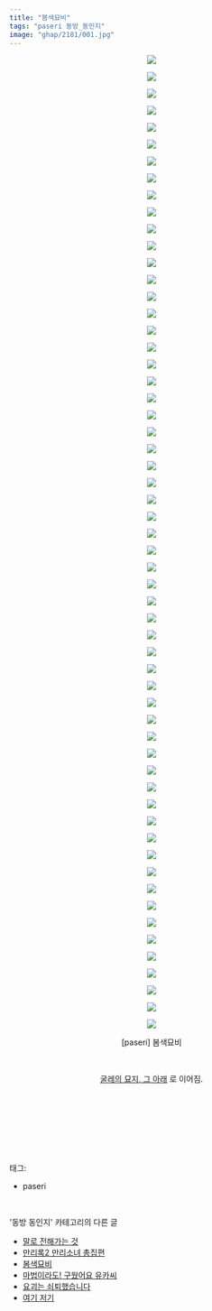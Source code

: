 ```yaml
---
title: "봄색묘비"
tags: "paseri 동방_동인지"
image: "ghap/2181/001.jpg"
---
```

<div class="article">
<p style="text-align: center; clear: none; float: none;"><img src="{{ site.nasurl }}/ghap/2181/001.jpg"/></p>
<p style="text-align: center; clear: none; float: none;"><img src="{{ site.nasurl }}/ghap/2181/002.jpg"/></p>
<p style="text-align: center; clear: none; float: none;"><img src="{{ site.nasurl }}/ghap/2181/003.jpg"/></p>
<p style="text-align: center; clear: none; float: none;"><img src="{{ site.nasurl }}/ghap/2181/004.jpg"/></p>
<p style="text-align: center; clear: none; float: none;"><img src="{{ site.nasurl }}/ghap/2181/005.jpg"/></p>
<p style="text-align: center; clear: none; float: none;"><img src="{{ site.nasurl }}/ghap/2181/006.jpg"/></p>
<p style="text-align: center; clear: none; float: none;"><img src="{{ site.nasurl }}/ghap/2181/007.jpg"/></p>
<p style="text-align: center; clear: none; float: none;"><img src="{{ site.nasurl }}/ghap/2181/008.jpg"/></p>
<p style="text-align: center; clear: none; float: none;"><img src="{{ site.nasurl }}/ghap/2181/009.jpg"/></p>
<p style="text-align: center; clear: none; float: none;"><img src="{{ site.nasurl }}/ghap/2181/010.jpg"/></p>
<p style="text-align: center; clear: none; float: none;"><img src="{{ site.nasurl }}/ghap/2181/011.jpg"/></p>
<p style="text-align: center; clear: none; float: none;"><img src="{{ site.nasurl }}/ghap/2181/012.jpg"/></p>
<p style="text-align: center; clear: none; float: none;"><img src="{{ site.nasurl }}/ghap/2181/013.jpg"/></p>
<p style="text-align: center; clear: none; float: none;"><img src="{{ site.nasurl }}/ghap/2181/014.jpg"/></p>
<p style="text-align: center; clear: none; float: none;"><img src="{{ site.nasurl }}/ghap/2181/015.jpg"/></p>
<p style="text-align: center; clear: none; float: none;"><img src="{{ site.nasurl }}/ghap/2181/016.jpg"/></p>
<p style="text-align: center; clear: none; float: none;"><img src="{{ site.nasurl }}/ghap/2181/017.jpg"/></p>
<p style="text-align: center; clear: none; float: none;"><img src="{{ site.nasurl }}/ghap/2181/018.jpg"/></p>
<p style="text-align: center; clear: none; float: none;"><img src="{{ site.nasurl }}/ghap/2181/019.jpg"/></p>
<p style="text-align: center; clear: none; float: none;"><img src="{{ site.nasurl }}/ghap/2181/020.jpg"/></p>
<p style="text-align: center; clear: none; float: none;"><img src="{{ site.nasurl }}/ghap/2181/021.jpg"/></p>
<p style="text-align: center; clear: none; float: none;"><img src="{{ site.nasurl }}/ghap/2181/022.jpg"/></p>
<p style="text-align: center; clear: none; float: none;"><img src="{{ site.nasurl }}/ghap/2181/023.jpg"/></p>
<p style="text-align: center; clear: none; float: none;"><img src="{{ site.nasurl }}/ghap/2181/024.jpg"/></p>
<p style="text-align: center; clear: none; float: none;"><img src="{{ site.nasurl }}/ghap/2181/025.jpg"/></p>
<p style="text-align: center; clear: none; float: none;"><img src="{{ site.nasurl }}/ghap/2181/026.jpg"/></p>
<p style="text-align: center; clear: none; float: none;"><img src="{{ site.nasurl }}/ghap/2181/027.jpg"/></p>
<p style="text-align: center; clear: none; float: none;"><img src="{{ site.nasurl }}/ghap/2181/028.jpg"/></p>
<p style="text-align: center; clear: none; float: none;"><img src="{{ site.nasurl }}/ghap/2181/029.jpg"/></p>
<p style="text-align: center; clear: none; float: none;"><img src="{{ site.nasurl }}/ghap/2181/030.jpg"/></p>
<p style="text-align: center; clear: none; float: none;"><img src="{{ site.nasurl }}/ghap/2181/031.jpg"/></p>
<p style="text-align: center; clear: none; float: none;"><img src="{{ site.nasurl }}/ghap/2181/032.jpg"/></p>
<p style="text-align: center; clear: none; float: none;"><img src="{{ site.nasurl }}/ghap/2181/033.jpg"/></p>
<p style="text-align: center; clear: none; float: none;"><img src="{{ site.nasurl }}/ghap/2181/034.jpg"/></p>
<p style="text-align: center; clear: none; float: none;"><img src="{{ site.nasurl }}/ghap/2181/035.jpg"/></p>
<p style="text-align: center; clear: none; float: none;"><img src="{{ site.nasurl }}/ghap/2181/036.jpg"/></p>
<p style="text-align: center; clear: none; float: none;"><img src="{{ site.nasurl }}/ghap/2181/037.jpg"/></p>
<p style="text-align: center; clear: none; float: none;"><img src="{{ site.nasurl }}/ghap/2181/038.jpg"/></p>
<p style="text-align: center; clear: none; float: none;"><img src="{{ site.nasurl }}/ghap/2181/039.jpg"/></p>
<p style="text-align: center; clear: none; float: none;"><img src="{{ site.nasurl }}/ghap/2181/040.jpg"/></p>
<p style="text-align: center; clear: none; float: none;"><img src="{{ site.nasurl }}/ghap/2181/041.jpg"/></p>
<p style="text-align: center; clear: none; float: none;"><img src="{{ site.nasurl }}/ghap/2181/042.jpg"/></p>
<p style="text-align: center; clear: none; float: none;"><img src="{{ site.nasurl }}/ghap/2181/043.jpg"/></p>
<p style="text-align: center; clear: none; float: none;"><img src="{{ site.nasurl }}/ghap/2181/044.jpg"/></p>
<p style="text-align: center; clear: none; float: none;"><img src="{{ site.nasurl }}/ghap/2181/045.jpg"/></p>
<p style="text-align: center; clear: none; float: none;"><img src="{{ site.nasurl }}/ghap/2181/046.jpg"/></p>
<p style="text-align: center; clear: none; float: none;"><img src="{{ site.nasurl }}/ghap/2181/047.jpg"/></p>
<p style="text-align: center; clear: none; float: none;"><img src="{{ site.nasurl }}/ghap/2181/048.jpg"/></p>
<p style="text-align: center; clear: none; float: none;"><img src="{{ site.nasurl }}/ghap/2181/049.jpg"/></p>
<p style="text-align: center; clear: none; float: none;"><img src="{{ site.nasurl }}/ghap/2181/050.jpg"/></p>
<p style="text-align: center; clear: none; float: none;"><img src="{{ site.nasurl }}/ghap/2181/051.jpg"/></p>
<p style="text-align: center; clear: none; float: none;"><img src="{{ site.nasurl }}/ghap/2181/052.jpg"/></p>
<p style="text-align: center; clear: none; float: none;"><img src="{{ site.nasurl }}/ghap/2181/053.jpg"/></p>
<p style="text-align: center; clear: none; float: none;"><img src="{{ site.nasurl }}/ghap/2181/054.jpg"/></p>
<p style="text-align: center; clear: none; float: none;"><img src="{{ site.nasurl }}/ghap/2181/055.jpg"/></p>
<p style="text-align: center; clear: none; float: none;"><img src="{{ site.nasurl }}/ghap/2181/056.jpg"/></p>
<p style="text-align: center; clear: none; float: none;"><img src="{{ site.nasurl }}/ghap/2181/057.jpg"/></p>
<p style="text-align: center; clear: none; float: none;"><img src="{{ site.nasurl }}/ghap/2181/058.jpg"/></p>
<p style="text-align: center; clear: none; float: none;">[paseri] 봄색묘비</p>
<p style="text-align: center; clear: none; float: none;"><br/></p>
<p style="text-align: center; clear: none; float: none;"><a href="http://ghaptouhou.tistory.com/3248" target="_blank">굴레의 묘지, 그 아래</a> 로 이어짐.</p>
<p style="text-align: center; clear: none; float: none;"><br/></p>
<p style="text-align: center; clear: none; float: none;"><br/></p>
<p><br/></p>
</div><br/>
<div class="tagTrail">
<p>태그: </p>
<ul>
<li>paseri</li>
</ul>
</div><br/>
<div class="another">
<p>'동방 동인지' 카테고리의 다른 글</p>
<ul>
<li><a href="/2016-09-16-ghap_2185">말로 전해가는 것</a></li>
<li><a href="/2016-09-16-ghap_2184">만리록2  만리소녀 총집편</a></li>
<li><a href="/2016-09-16-ghap_2181">봄색묘비</a></li>
<li><a href="/2016-09-16-ghap_2180">마법이라도! 구웠어요 유카씨</a></li>
<li><a href="/2016-09-16-ghap_2179">요괴는 쇠퇴했습니다</a></li>
<li><a href="/2016-09-16-ghap_2178">여기 저기</a></li>
</ul>
</div><br/>
<div class="cb_module cb_fluid">
<div class="cb_wrt cb_profile">
</div><!-- commentList close -->
</div><br/>
